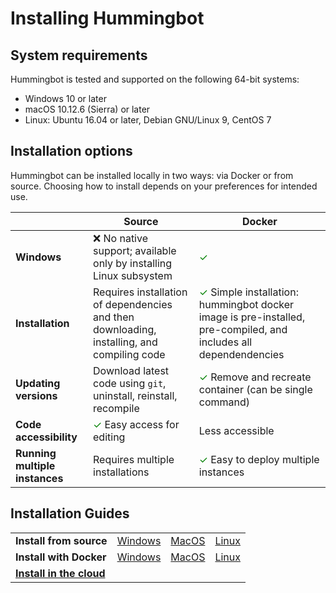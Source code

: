 # Installing Hummingbot

## System requirements

Hummingbot is tested and supported on the following 64-bit systems:

* Windows 10 or later
* macOS 10.12.6 (Sierra) or later
* Linux: Ubuntu 16.04 or later, Debian GNU/Linux 9, CentOS 7

## Installation options

Hummingbot can be installed locally in two ways: via Docker or from source.  Choosing how to install depends on your preferences for intended use.

| | Source | Docker |
|----|----|----|
| **Windows** | ❌ No native support; available only by installing Linux subsystem | <font color="green">✓</font> |
| **Installation** | Requires installation of dependencies and then downloading, installing, and compiling code | <font color="green">✓</font> Simple installation: hummingbot docker image is pre-installed, pre-compiled, and includes all dependendencies |
| **Updating versions** | Download latest code using `git`, uninstall, reinstall, recompile | <font color="green">✓</font> Remove and recreate container (can be single command) |
| **Code accessibility** | <font color="green">✓</font> Easy access for editing | Less accessible |
| **Running multiple instances** | Requires multiple installations | <font color="green">✓</font> Easy to deploy multiple instances |


## Installation Guides

| | | |  |
|---|---|---|---|
| **Install from source** | [Windows](/installation/windows) | [MacOS](/installation/macos) | [Linux](/installation/linux) |
| **Install with Docker** | [Windows](/installation/docker_windows) | [MacOS](/installation/docker_macos) | [Linux](/installation/docker_linux) |
| [**Install in the cloud**](/installation/cloud/) |